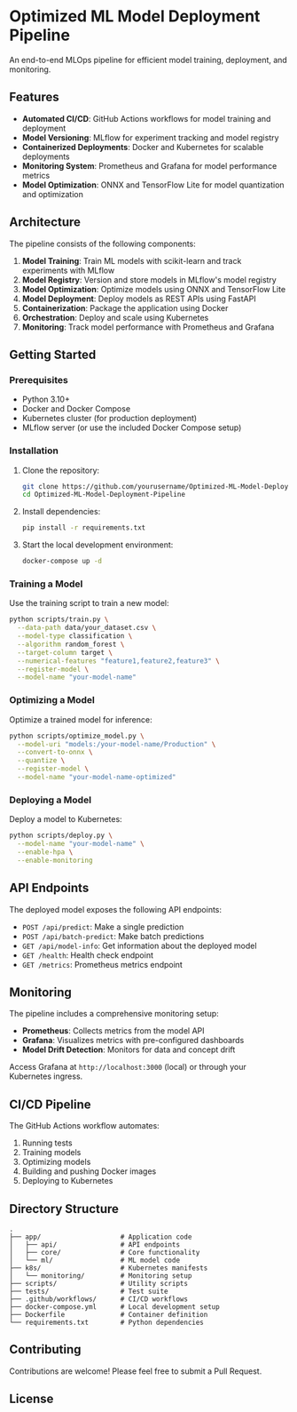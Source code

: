 # Optimized ML Model Deployment Pipeline

An end-to-end MLOps pipeline for efficient model training, deployment, and monitoring.

## Features

- **Automated CI/CD**: GitHub Actions workflows for model training and deployment
- **Model Versioning**: MLflow for experiment tracking and model registry
- **Containerized Deployments**: Docker and Kubernetes for scalable deployments
- **Monitoring System**: Prometheus and Grafana for model performance metrics
- **Model Optimization**: ONNX and TensorFlow Lite for model quantization and optimization

## Architecture

The pipeline consists of the following components:

1. **Model Training**: Train ML models with scikit-learn and track experiments with MLflow
2. **Model Registry**: Version and store models in MLflow's model registry
3. **Model Optimization**: Optimize models using ONNX and TensorFlow Lite
4. **Model Deployment**: Deploy models as REST APIs using FastAPI
5. **Containerization**: Package the application using Docker
6. **Orchestration**: Deploy and scale using Kubernetes
7. **Monitoring**: Track model performance with Prometheus and Grafana

## Getting Started

### Prerequisites

- Python 3.10+
- Docker and Docker Compose
- Kubernetes cluster (for production deployment)
- MLflow server (or use the included Docker Compose setup)

### Installation

1. Clone the repository:
   ```bash
   git clone https://github.com/yourusername/Optimized-ML-Model-Deployment-Pipeline.git
   cd Optimized-ML-Model-Deployment-Pipeline
   ```

2. Install dependencies:
   ```bash
   pip install -r requirements.txt
   ```

3. Start the local development environment:
   ```bash
   docker-compose up -d
   ```

### Training a Model

Use the training script to train a new model:

```bash
python scripts/train.py \
  --data-path data/your_dataset.csv \
  --model-type classification \
  --algorithm random_forest \
  --target-column target \
  --numerical-features "feature1,feature2,feature3" \
  --register-model \
  --model-name "your-model-name"
```

### Optimizing a Model

Optimize a trained model for inference:

```bash
python scripts/optimize_model.py \
  --model-uri "models:/your-model-name/Production" \
  --convert-to-onnx \
  --quantize \
  --register-model \
  --model-name "your-model-name-optimized"
```

### Deploying a Model

Deploy a model to Kubernetes:

```bash
python scripts/deploy.py \
  --model-name "your-model-name" \
  --enable-hpa \
  --enable-monitoring
```

## API Endpoints

The deployed model exposes the following API endpoints:

- `POST /api/predict`: Make a single prediction
- `POST /api/batch-predict`: Make batch predictions
- `GET /api/model-info`: Get information about the deployed model
- `GET /health`: Health check endpoint
- `GET /metrics`: Prometheus metrics endpoint

## Monitoring

The pipeline includes a comprehensive monitoring setup:

- **Prometheus**: Collects metrics from the model API
- **Grafana**: Visualizes metrics with pre-configured dashboards
- **Model Drift Detection**: Monitors for data and concept drift

Access Grafana at `http://localhost:3000` (local) or through your Kubernetes ingress.

## CI/CD Pipeline

The GitHub Actions workflow automates:

1. Running tests
2. Training models
3. Optimizing models
4. Building and pushing Docker images
5. Deploying to Kubernetes

## Directory Structure

```
.
├── app/                    # Application code
│   ├── api/                # API endpoints
│   ├── core/               # Core functionality
│   └── ml/                 # ML model code
├── k8s/                    # Kubernetes manifests
│   └── monitoring/         # Monitoring setup
├── scripts/                # Utility scripts
├── tests/                  # Test suite
├── .github/workflows/      # CI/CD workflows
├── docker-compose.yml      # Local development setup
├── Dockerfile              # Container definition
└── requirements.txt        # Python dependencies
```

## Contributing

Contributions are welcome! Please feel free to submit a Pull Request.

## License
